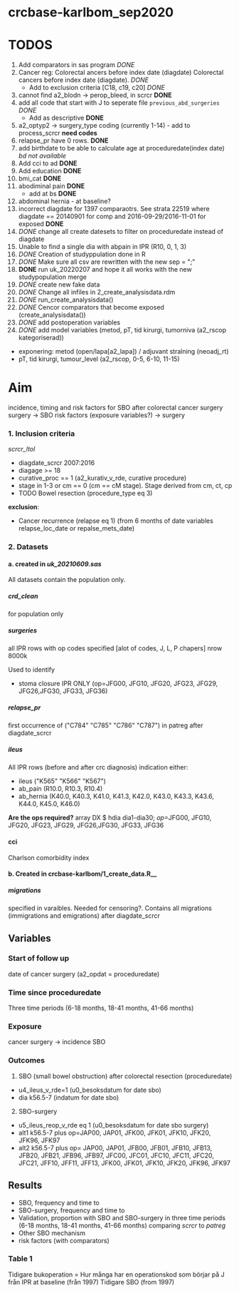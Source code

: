 # crcbase-karlbom_sep2020

# TODOS

1. Add comparators in sas program _DONE_
2. Cancer reg: Colorectal ancers before index date (diagdate) Colorectal cancers before index date (diagdate). _DONE_
   - Add to exclusion criteria [C18, c19, c20] _DONE_
3. cannot find a2_blodn -> perop_bleed, in scrcr **DONE**
4. add all code that start with J to seperate file `previous_abd_surgeries` _DONE_
   - Add as descriptive **DONE**
5. a2_optyp2 -> surgery_type coding (currently 1-14) - add to process_scrcr **need codes**
6. relapse_pr have 0 rows. **DONE**
7. add birthdate to be able to calculate age at proceduredate(index date) _bd not available_
8. Add cci to ad **DONE**
9. Add education **DONE**
10. bmi_cat **DONE**
11. abodiminal pain **DONE**
    - add at bs **DONE**
12. abdominal hernia - at baseline?
13. incorrect diagdate for 1397 comparaotrs. See strata 22519 where diagdate == 20140901 for comp and 2016-09-29/2016-11-01 for exposed **DONE**
14. _DONE_ change all create datesets to filter on proceduredate instead of diagdate
15. Unable to find a single dia with abpain in IPR (R10, 0, 1, 3)
16. _DONE_ Creation of studyppulation done in R
17. _DONE_ Make sure all csv are rewritten with the new sep = ";"
18. **DONE** run uk_20220207 and hope it all works with the new studypopulation merge
19. _DONE_ create new fake data
20. _DONE_ Change all infiles in 2_create_analysisdata.rdm
21. _DONE_ run_create_analysisdata()
22. _DONE_ Cencor comparators that become exposed (create_analysisdata())
23. _DONE_ add postoperation variables
24. _DONE_ add model variables (metod, pT, tid kirurgi, tumorniva (a2_rscop kategoriserad))

- exponering: metod (open/lapa[a2_lapa]) / adjuvant stralning (neoadj_rt)
- pT, tid kirurgi, tumour_level (a2_rscop, 0-5, 6-10, 11-15)

# Aim

incidence, timing and risk factors for SBO after colorectal cancer surgery
surgery -> SBO
risk factors (exposure variables?) -> surgery

### 1. Inclusion criteria

_scrcr_ltol_

- diagdate_scrcr 2007:2016
- diagage >= 18
- curative_proc == 1 (a2_kurativ_v_rde, curative procedure)
- stage in 1-3 or cm == 0 (cm == cM stage). Stage derived from cm, ct, cp
- TODO Bowel resection (procedure_type eq 3)

**exclusion**:

- Cancer recurrence (relapse eq 1) (from 6 months of date variables relapse_loc_date or repalse_mets_date)

### 2. Datasets

#### a. created in _uk_20210609.sas_

All datasets contain the population only.

##### crd_clean

for population only

##### surgeries

all IPR rows with op codes specified [alot of codes, J, L, P chapers]
nrow 8000k

Used to identify

- stoma closure IPR ONLY (op=JFG00, JFG10, JFG20, JFG23, JFG29, JFG26,JFG30, JFG33, JFG36)

##### relapse_pr

first occurrence of ("C784" "C785" "C786" "C787") in patreg after diagdate_scrcr

##### ileus

All IPR rows (before and after crc diagnosis) indication either:

- ileus ("K565" "K566" "K567")
- ab_pain (R10.0, R10.3, R10.4)
- ab_hernia (K40.0, K40.3, K41.0, K41.3, K42.0, K43.0, K43.3, K43.6, K44.0, K45.0, K46.0)

**Are the ops required?** array DX $ hdia dia1-dia30; _op_=JFG00, JFG10, JFG20, JFG23, JFG29, JFG26,JFG30, JFG33, JFG36

#### cci

Charlson comorbidity index

#### b. Created in crcbase-karlbom/1_create_data.R\_\_

##### migrations

specified in varaibles. Needed for censoring?.
Contains all migrations (immigrations and emigrations) after diagdate_scrcr

## Variables

### Start of follow up

date of cancer surgery (a2_opdat = proceduredate)

### Time since proceduredate

Three time periods (6-18 months, 18-41 months, 41-66 months)

### Exposure

cancer surgery -> incidence SBO

### Outcomes

1. SBO (small bowel obstruction) after colorectal resection (proceduredate)

- u4_ileus_v_rde=1 (u0_besoksdatum for date sbo)
- dia k56.5-7 (indatum for date sbo)

2. SBO-surgery

- u5_ileus_reop_v_rde eq 1 (u0_besoksdatum for date sbo surgery)
- alt1 k56.5-7 plus op=JAP00, JAP01, JFK00, JFK01, JFK10, JFK20, JFK96, JFK97
- alt2 k56.5-7 plus op= JAP00, JAP01, JFB00, JFB01, JFB10, JFB13, JFB20, JFB21,
  JFB96, JFB97, JFC00, JFC01, JFC10, JFC11, JFC20, JFC21,
  JFF10, JFF11, JFF13, JFK00, JFK01, JFK10, JFK20, JFK96, JFK97

## Results

- SBO, frequency and time to
- SBO-surgery, frequency and time to
- Validation, proportion with SBO and SBO-surgery in three time periods (6-18 months, 18-41 months, 41-66 months) comparing _scrcr_ to _patreg_
- Other SBO mechanism
- risk factors (with comparators)

### Table 1

Tidigare bukoperation = Hur många har en operationskod som börjar på J från IPR at baseline (från 1997)
Tidigare SBO (from 1997)
